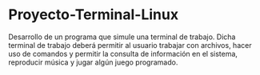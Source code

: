 # Proyecto-Terminal-Linux
Desarrollo de un programa que simule una terminal de trabajo. Dicha terminal de trabajo deberá permitir al usuario trabajar con archivos, hacer uso de comandos y permitir la consulta de información en el sistema, reproducir música y jugar algún juego programado.
